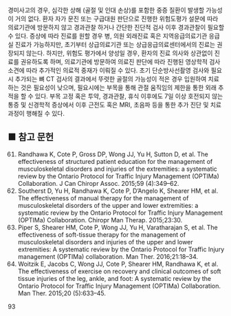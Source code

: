 경미사고의 경우, 심각한 상해 (골절 및 인대 손상)를 포함한 중증 질환이 발생할 가능성이 거의 없다. 환자 자가 문진 또는 구급대원 판단으로 진행한 위험도평가 설문에 따라 의료기관에 방문하지 않고 경과관찰 하거나 간단한 진단적 검사 이후 경과관찰이 필요할 수 있다. 증상에 따라 진료를 원할 경우 병, 의원 외래진료 혹은 지역응급의료기관 응급실 진료가 가능하지만, 초기부터 상급의료기관 또는 상급응급의료센터에서의 진료는 권장되지 않는다. 하지만, 위험도 평가에서 양성일 경우, 환자의 진료 의사와 상관없이 진료를 권유하도록 하며, 의료기관에 방문하여 의료진 판단에 따라 진행된 영상학적 검사 소견에 따라 추가적인 의료적 중재가 이뤄질 수 있다. 초기 단순방사선촬영 검사와 필요시 추가되는 뼈 CT 검사의 결과에서 뚜렷한 골절의 가능성이 적은 경우 입원하여 치료하는 것은 필요성이 낮으며, 필요시에는 부목을 통해 관절 움직임의 제한을 통한 외래 추적을 할 수 있다. 부목 고정 혹은 투약, 경과관찰, 휴식 이후에도 7일 이상 호전되지 않는 통증 및 신경학적 증상에서 이후 근전도 혹은 MRI, 초음파 등을 통한 추가 진단 및 치료 과정이 행해질 수 있다.

## ■ 참고 문헌

61. Randhawa K, Cote P, Gross DP, Wong JJ, Yu H, Sutton D, et al. The effectiveness of structured patient education for the management of musculoskeletal disorders and injuries of the extremities: a systematic review by the Ontario Protocol for Traffic Injury Management (OPTIMa) Collaboration. J Can Chiropr Assoc. 2015;59 (4):349–62.
63. Southerst D, Yu H, Randhawa K, Cote P, D’Angelo K, Shearer HM, et al. The effectiveness of manual therapy for the management of musculoskeletal disorders of the upper and lower extremities: a systematic review by the Ontario Protocol for Traffic Injury Management (OPTIMa) Collaboration. Chiropr Man Therap. 2015;23:30.
64. Piper S, Shearer HM, Cote P, Wong JJ, Yu H, Varatharajan S, et al. The effectiveness of soft-tissue therapy for the management of musculoskeletal disorders and injuries of the upper and lower extremities: A systematic review by the Ontario Protocol for Traffic Injury management (OPTIMa) collaboration. Man Ther. 2016;21:18–34.
67. Woitzik E, Jacobs C, Wong JJ, Cote P, Shearer HM, Randhawa K, et al. The effectiveness of exercise on recovery and clinical outcomes of soft tissue injuries of the leg, ankle, and foot: A systematic review by the Ontario Protocol for Traffic Injury Management (OPTIMa) Collaboration. Man Ther. 2015;20 (5):633–45.

<PAGE>93
